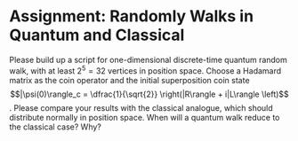 # Assignment: Randomly Walks in Quantum and Classical

Please build up a script for one-dimensional discrete-time quantum random walk, with at least $2^5=32$ vertices in position space.
Choose a Hadamard matrix as the coin operator and the initial superposition coin state
$$|\psi(0)\rangle_c = \dfrac{1}{\sqrt{2}} \right(|R\rangle + i|L\rangle \left)$$.
Please compare your results with the classical analogue, which should distribute normally in position space.
When will a quantum walk reduce to the classical case? Why?
